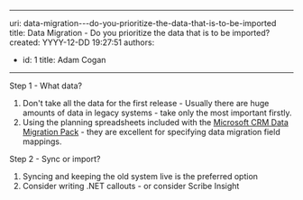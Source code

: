 

---
uri: data-migration---do-you-prioritize-the-data-that-is-to-be-imported
title: Data Migration - Do you prioritize the data that is to be imported?
created: YYYY-12-DD 19:27:51
authors:
  - id: 1
    title: Adam Cogan
---




<span class='intro'> <p>
          Step 1 - What data?
        </p>
        <ol>
          <li>Don't take all the data for the first release - Usually there are huge amounts
            of data in legacy systems - take only the most important firstly.</li>
          <li>Using the planning spreadsheets included with the <a target="_blank" href="http&#58;//www.microsoft.com/en-us/download/details.aspx?id=20015">
            Microsoft CRM Data Migration Pack</a> - they are excellent for specifying data migration
            field mappings.</li>
        </ol>
        <p>Step 2 - Sync or import?</p>
        <ol>
          <li>Syncing and keeping the old system live is the preferred option</li>
          <li>Consider writing .NET callouts - or consider Scribe Insight</li>
        </ol> </span>




